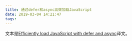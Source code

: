 ```yaml
---
title: 通过defer和async高效加载JavaScript
date: 2019-03-04 14:21:47
tags:
---
```


文本是[Efficiently load JavaScript with defer and async](https://flaviocopes.com/javascript-async-defer/)译文。